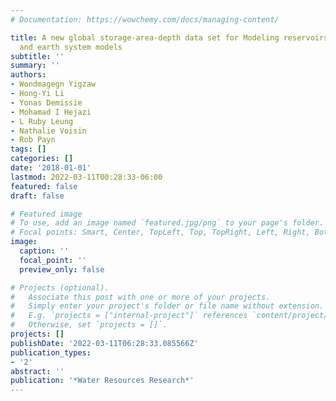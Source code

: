 ```yaml
---
# Documentation: https://wowchemy.com/docs/managing-content/

title: A new global storage-area-depth data set for Modeling reservoirs in land surface
  and earth system models
subtitle: ''
summary: ''
authors:
- Wondmagegn Yigzaw
- Hong-Yi Li
- Yonas Demissie
- Mohamad I Hejazi
- L Ruby Leung
- Nathalie Voisin
- Rob Payn
tags: []
categories: []
date: '2018-01-01'
lastmod: 2022-03-11T00:28:33-06:00
featured: false
draft: false

# Featured image
# To use, add an image named `featured.jpg/png` to your page's folder.
# Focal points: Smart, Center, TopLeft, Top, TopRight, Left, Right, BottomLeft, Bottom, BottomRight.
image:
  caption: ''
  focal_point: ''
  preview_only: false

# Projects (optional).
#   Associate this post with one or more of your projects.
#   Simply enter your project's folder or file name without extension.
#   E.g. `projects = ["internal-project"]` references `content/project/deep-learning/index.md`.
#   Otherwise, set `projects = []`.
projects: []
publishDate: '2022-03-11T06:28:33.085566Z'
publication_types:
- '2'
abstract: ''
publication: '*Water Resources Research*'
---
```

